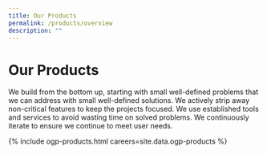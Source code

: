 ```yaml
---
title: Our Products
permalink: /products/overview
description: ""
---
```

# Our Products
We build from the bottom up, starting with small well-defined problems that we can address with small well-defined solutions. We actively strip away non-critical features to keep the projects focused. We use established tools and services to avoid wasting time on solved problems. We continuously iterate to ensure we continue to meet user needs.

{% include ogp-products.html careers=site.data.ogp-products %}